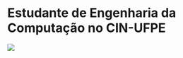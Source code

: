 # Estudante de Engenharia da Computação no CIN-UFPE

<img src="https://github-readme-stats.vercel.app/api/top-langs/?username=MAACJR032&layout=compact&langs_count=10&theme=dark"/>
